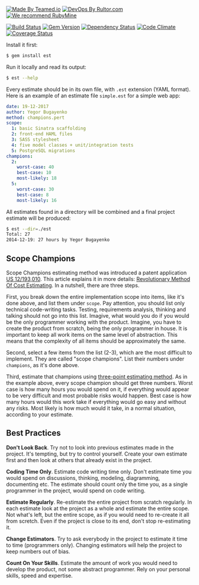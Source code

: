 [![Made By Teamed.io](http://img.teamed.io/btn.svg)](http://www.teamed.io)
[![DevOps By Rultor.com](http://www.rultor.com/b/yegor256/est)](http://www.rultor.com/p/yegor256/est)
[![We recommend RubyMine](http://img.teamed.io/rubymine-recommend.svg)](https://www.jetbrains.com/ruby/)

[![Build Status](https://travis-ci.org/yegor256/est.svg)](https://travis-ci.org/yegor256/est)
[![Gem Version](https://badge.fury.io/rb/est.svg)](http://badge.fury.io/rb/est)
[![Dependency Status](https://gemnasium.com/yegor256/est.svg)](https://gemnasium.com/yegor256/est)
[![Code Climate](http://img.shields.io/codeclimate/github/yegor256/est.svg)](https://codeclimate.com/github/yegor256/est)
[![Coverage Status](https://img.shields.io/coveralls/yegor256/est.svg)](https://coveralls.io/r/yegor256/est)

Install it first:

```bash
$ gem install est
```

Run it locally and read its output:

```bash
$ est --help
```

Every estimate should be in its own file, with `.est` extension (YAML format).
Here is an example of an estimate file `simple.est` for a simple web app:

```yaml
date: 19-12-2017
author: Yegor Bugayenko
method: champions.pert
scope:
  1: basic Sinatra scaffolding
  2: front-end HAML files
  3: SASS stylesheet
  4: five model classes + unit/integration tests
  5: PostgreSQL migrations
champions:
  2:
    worst-case: 40
    best-case: 10
    most-likely: 18
  5:
    worst-case: 30
    best-case: 8
    most-likely: 16
```

All estimates found in a directory will be combined and a final
project estimate will be produced:

```bash
$ est --dir=./est
Total: 27
2014-12-19: 27 hours by Yegor Bugayenko
```

## Scope Champions

Scope Champions estimating method was introduced a
patent application [US 12/193,010](https://www.google.com/patents/US20100042968).
This article explains it in more details:
[Revolutionary Method Of Cost Estimating](http://www.technoparkcorp.com/innovations/scope-champions/).
In a nutshell, there are three steps.

First, you break down the entire implementation scope into items, like
it's done above, and list them under `scope`. Pay attention, you should list
only technical code-writing tasks. Testing, requirements analysis, thinking
and talking should not go into this list. Imagive, what would you do
if you would be the only programmer working with the product. Imagine, you
have to create the product from scratch, being the only programmer in house.
It is important to keep all work items on the same level of abstraction. This
means that the complexity of all items should be approximately the same.

Second, select a few items from the list (2-3), which are the most difficult
to implement. They are called "scope champions". List their numbers
under `champions`, as it's done above.

Third, estimate that champions using [three-point estimating method](https://en.wikipedia.org/wiki/Three-point_estimation).
As in the example above, every scope champion should get three numbers.
Worst case is how many hours you would spend on it, if everything would
appear to be very difficult and most probable risks would happen. Best
case is how many hours would this work take if everything would go easy
and without any risks. Most likely is how much would it take, in a normal
situation, according to your estimate.

## Best Practices

**Don't Look Back**. Try not to look into previous estimates
made in the project. It's tempting, but try to control yourself. Create
your own estimate first and then look at others that already exist in
the project.

**Coding Time Only**. Estimate code writing time only. Don't estimate
time you would spend on discussions, thinking, modeling, diagramming,
documenting etc. The estimate should count only the time you, as a single
programmer in the project, would spend on code writing.

**Estimate Regularly**. Re-estimate the entire project from scratch regularly.
In each estimate look at the project as a whole and estimate the entire
scope. Not what's left, but the entire scope, as if you would need to
re-create it all from scretch. Even if the project is close to its end,
don't stop re-estimating it.

**Change Estimators**. Try to ask everybody in the project to estimate it
time to time (programmers only). Changing estimators will help the project
to keep numbers out of bias.

**Count On Your Skills**. Estimate the amount of work you would need to
develop the product, not some abstract programmer. Rely on your personal
skills, speed and expertise.
